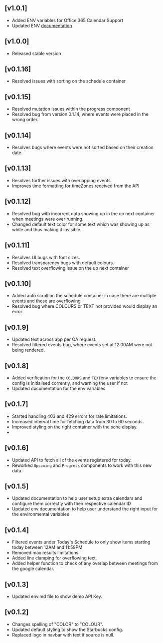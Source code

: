 ## [v1.0.1]

- Added ENV variables for Office 365 Calendar Support
- Updated ENV [documentation](env.md)

## [v1.0.0]

- Released stable version

## [v0.1.16]

- Resolved issues with sorting on the schedule container

## [v0.1.15]

- Resolved mutation issues within the progress component
- Resolved bug from version 0.1.14, where events were placed in the wrong order.

## [v0.1.14]

- Resolves bugs where events were not sorted based on their creation date.

## [v0.1.13]

- Resolves further issues with overlapping events.
- Improves time formatting for timeZones received from the API

## [v0.1.12]

- Resolved bug with incorrect data showing up in the up next container when meetings were over running.
- Changed default text color for some text which was showing up as white and thus making it invisible.

## [v0.1.11]

- Resolves UI bugs with font sizes.
- Resolved transparency bugs with default colours.
- Resolved text overflowing issue on the up next container

## [v0.1.10]

- Added auto scroll on the schedule container in case there are multiple events and these are overflowing
- Resolved bug where COLOURS or TEXT not provided would display an error

## [v0.1.9]

- Updated text across app per QA request.
- Resolved filtered events bug, where events set at 12:00AM were not being rendered.

## [v0.1.8]

- Added verification for the `COLOURS` and `TEXT`env variables to ensure the config is initialised corrently, and warning the user if not
- Updated documentation for the env variables

## [v0.1.7]

- Started handling 403 and 429 errors for rate limitations.
- Increased interval time for fetching data from 30 to 60 seconds.
- Improved styling on the right container with the sche display.
-

## [v0.1.6]

- Updated API to fetch all of the events registered for today.
- Reworked `Upcoming` and `Progress` components to work with this new data.

## [v0.1.5]

- Updated documentation to help user setup extra calendars and configure them correctly with their respective calendar ID
- Updated env documentation to help user understand the right input for the environmental variables

## [v0.1.4]

- Filtered events under Today's Schedule to only show items starting today between 12AM and 11:59PM
- Removed max results limitations.
- Added line clamping for overflowing text.
- Added helper function to check of any overlap between meetings from the google calendar.

## [v0.1.3]

- Updated env.md file to show demo API Key.

## [v0.1.2]

- Changes spelling of "COLOR" to "COLOUR".
- Updated default styling to show the Starbucks config.
- Replaced logo in navbar with text if source is null.
